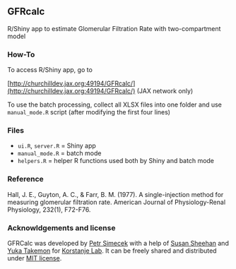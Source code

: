 ## GFRcalc

R/Shiny app to estimate Glomerular Filtration Rate with two-compartment model 

### How-To

To access R/Shiny app, go to 

[http://churchilldev.jax.org:49194/GFRcalc/](http://churchilldev.jax.org:49194/GFRcalc/)
(JAX network only)

To use the batch processing, collect all XLSX files into one folder and use `manual_mode.R` script (after modifying the first four lines)

### Files

* `ui.R`, `server.R` = Shiny app
* `manual_mode.R` = batch mode
* `helpers.R` = helper R functions used both by Shiny and batch mode

### Reference

Hall, J. E., Guyton, A. C., & Farr, B. M. (1977). A single-injection method for measuring glomerular filtration rate. American Journal of Physiology-Renal Physiology, 232(1), F72-F76.

### Acknowldgements and license

GFRCalc was developed by [Petr Simecek](https://github.com/simecek) with a help of [Susan Sheehan](https://github.com/susan-sheehan) and [Yuka Takemon](https://github.com/ytakemon) for [Korstanje Lab](https://github.com/TheJacksonLaboratory/KorstanjeLab_Publications). It can be freely shared and distributed under [MIT license](LICENSE).
